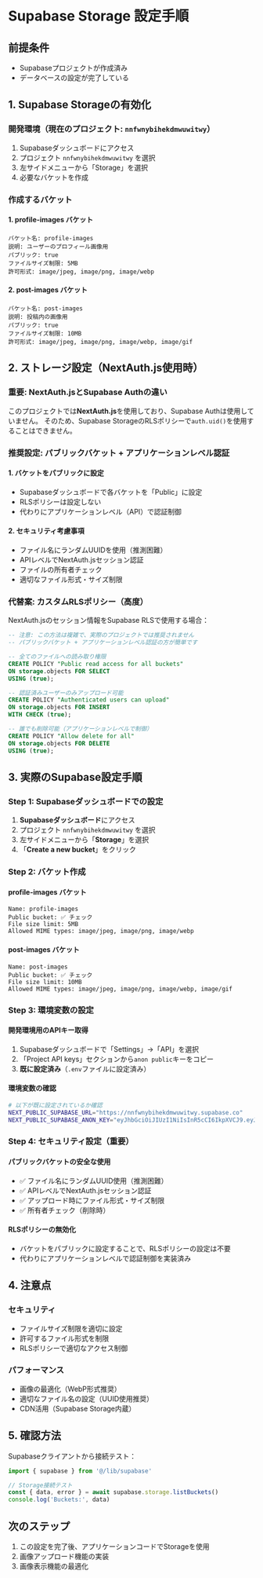 # Supabase Storage 設定手順

## 前提条件
- Supabaseプロジェクトが作成済み
- データベースの設定が完了している

## 1. Supabase Storageの有効化

### 開発環境（現在のプロジェクト: `nnfwnybihekdmwuwitwy`）

1. Supabaseダッシュボードにアクセス
2. プロジェクト `nnfwnybihekdmwuwitwy` を選択
3. 左サイドメニューから「Storage」を選択
4. 必要なバケットを作成

### 作成するバケット

#### 1. profile-images バケット
```
バケット名: profile-images
説明: ユーザーのプロフィール画像用
パブリック: true
ファイルサイズ制限: 5MB
許可形式: image/jpeg, image/png, image/webp
```

#### 2. post-images バケット
```
バケット名: post-images
説明: 投稿内の画像用
パブリック: true
ファイルサイズ制限: 10MB
許可形式: image/jpeg, image/png, image/webp, image/gif
```

## 2. ストレージ設定（NextAuth.js使用時）

### 重要: NextAuth.jsとSupabase Authの違い

このプロジェクトでは**NextAuth.js**を使用しており、Supabase Authは使用していません。
そのため、Supabase StorageのRLSポリシーで`auth.uid()`を使用することはできません。

### 推奨設定: パブリックバケット + アプリケーションレベル認証

#### 1. バケットをパブリックに設定
- Supabaseダッシュボードで各バケットを「Public」に設定
- RLSポリシーは設定しない
- 代わりにアプリケーションレベル（API）で認証制御

#### 2. セキュリティ考慮事項
- ファイル名にランダムUUIDを使用（推測困難）
- APIレベルでNextAuth.jsセッション認証
- ファイルの所有者チェック
- 適切なファイル形式・サイズ制限

### 代替案: カスタムRLSポリシー（高度）

NextAuth.jsのセッション情報をSupabase RLSで使用する場合：

```sql
-- 注意: この方法は複雑で、実際のプロジェクトでは推奨されません
-- パブリックバケット + アプリケーションレベル認証の方が簡単です

-- 全てのファイルへの読み取り権限
CREATE POLICY "Public read access for all buckets"
ON storage.objects FOR SELECT
USING (true);

-- 認証済みユーザーのみアップロード可能
CREATE POLICY "Authenticated users can upload"
ON storage.objects FOR INSERT
WITH CHECK (true);

-- 誰でも削除可能（アプリケーションレベルで制御）
CREATE POLICY "Allow delete for all"
ON storage.objects FOR DELETE
USING (true);
```

## 3. 実際のSupabase設定手順

### Step 1: Supabaseダッシュボードでの設定

1. **Supabaseダッシュボード**にアクセス
2. プロジェクト `nnfwnybihekdmwuwitwy` を選択
3. 左サイドメニューから「**Storage**」を選択
4. 「**Create a new bucket**」をクリック

### Step 2: バケット作成

#### profile-images バケット
```
Name: profile-images
Public bucket: ✅ チェック
File size limit: 5MB
Allowed MIME types: image/jpeg, image/png, image/webp
```

#### post-images バケット
```
Name: post-images
Public bucket: ✅ チェック
File size limit: 10MB
Allowed MIME types: image/jpeg, image/png, image/webp, image/gif
```

### Step 3: 環境変数の設定

#### 開発環境用のAPIキー取得
1. Supabaseダッシュボードで「Settings」→「API」を選択
2. 「Project API keys」セクションから`anon public`キーをコピー
3. **既に設定済み**（`.env`ファイルに設定済み）

#### 環境変数の確認
```bash
# 以下が既に設定されているか確認
NEXT_PUBLIC_SUPABASE_URL="https://nnfwnybihekdmwuwitwy.supabase.co"
NEXT_PUBLIC_SUPABASE_ANON_KEY="eyJhbGciOiJIUzI1NiIsInR5cCI6IkpXVCJ9.eyJpc3MiOiJzdXBhYmFzZSIsInJlZiI6Im5uZndueWJpaGVrZG13dXdpdHd5Iiwicm9sZSI6ImFub24iLCJpYXQiOjE3NTI4MjEzNTksImV4cCI6MjA2ODM5NzM1OX0.eit67us0Es41J1cKLxkqCPaeuGIYwZ-h1xySBhyo3mM"
```

### Step 4: セキュリティ設定（重要）

#### パブリックバケットの安全な使用
- ✅ ファイル名にランダムUUID使用（推測困難）
- ✅ APIレベルでNextAuth.jsセッション認証
- ✅ アップロード時にファイル形式・サイズ制限
- ✅ 所有者チェック（削除時）

#### RLSポリシーの無効化
- バケットをパブリックに設定することで、RLSポリシーの設定は不要
- 代わりにアプリケーションレベルで認証制御を実装済み

## 4. 注意点

### セキュリティ
- ファイルサイズ制限を適切に設定
- 許可するファイル形式を制限
- RLSポリシーで適切なアクセス制御

### パフォーマンス
- 画像の最適化（WebP形式推奨）
- 適切なファイル名の設定（UUID使用推奨）
- CDN活用（Supabase Storage内蔵）

## 5. 確認方法

Supabaseクライアントから接続テスト：
```typescript
import { supabase } from '@/lib/supabase'

// Storage接続テスト
const { data, error } = await supabase.storage.listBuckets()
console.log('Buckets:', data)
```

## 次のステップ

1. この設定を完了後、アプリケーションコードでStorageを使用
2. 画像アップロード機能の実装
3. 画像表示機能の最適化